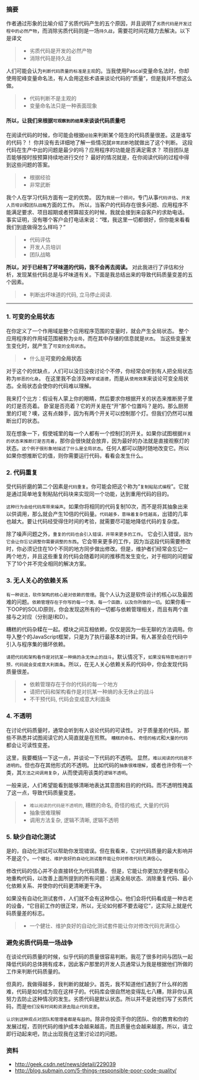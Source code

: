 ### 摘要
作者通过形象的比喻介绍了劣质代码产生的五个原因，并且说明了`劣质代码是开发过程中的必然产物`，而消除劣质代码则是一场`持久战`，需要花时间花精力去解决。以下是译文

>- 劣质代码是开发的必然产物
>- 消除代码是持久战


人们可能会认为`判断代码质量的标准是主观`的。当我使用Pascal变量命名法时，你却使用驼峰变量命名法，有人会用这些术语来谈论代码的“质量”，但是我并不想这么做。
>- 代码判断不是主观的
>- 变量命名法只是一种表面现象

#### 所以，让我们来根据`可观察到的结果`来谈谈代码质量吧
在阅读代码的时候，你可能会根据`经验`来判断某个陌生的代码质量很差。这是谁写的代码？！
你并没有去详细地了解一些情况就`非常武断`地就做出了这个判断。
这段代码在生产中出的问题是最少的吗？应用程序的功能是否满足需求？
项目团队是否能够按时按预算持续地进行交付？
最好的情况就是，在你阅读代码的过程中得到这些问题的答案。

>- 根据经验
>- 非常武断

我个人在学习代码方面有一定的优势。
因为`我是一个顾问`，专门从事`代码评估`、`开发人员培训`和`团队战略`方面的工作。
所以，当客户的代码存在很多问题、应用程序不能满足要求、项目超期或者预算超支的时候，我就会接到来自客户的求助电话。
事实证明，没有哪个客户会打电话来说：“嘿，我这里一切都很好，但你能来看看我们到底做得怎么样吗？”

>- 代码评估
>- 开发人员培训
>- 团队战略


**所以，对于已经有了坏味道的代码，我不会再去阅读。**
对此我进行了评估和分析，发现某些代码总是与坏味道有关。下面是我总结出来的导致代码质量变差的五个因素。

>- 判断出坏味道的代码, 立马停止阅读.

---

### 1. 可变的全局状态
在你定义了一个作用域是整个应用程序范围的变量时，就会产生全局状态。
整个应用程序的作用域范围被称为`全局`，而在其中存储的信息就是`状态`。
当这些变量发生变化时，就产生了`可变的全局状态`。

>- 什么是**可变的全局状态**

对于这个的优缺点，人们可以没日没夜讨论个不停，你经常会听到有人把全局状态称为`邪恶的化身`。
在这里我不会涉及`神学或道德`，而是从`使用效果`来谈论可变全局状态。全局状态会使你的代码难以理解。

我来打个比方：假设有人蒙上你的眼睛，然后要求你根据开关的状态来推断房子里的灯是否亮着。
卧室是否亮着？它的开关是在“开”那个位置吗？是的。那么厨房里的灯呢？噢，这有点棘手，因为有两个开关可以控制那个灯。但我们仍然可以推断出灯的状态。

现在想象一下，假使城里的每一个人都有一个控制灯的开关。如果你试图根据`开关的状态来推断灯是否亮着`，那你会很快就会放弃，因为最好的办法就是直接观察灯的状态。`这个例子很形象地描述了什么是全局状态`。任何人都可以随时随地改变它。所以如果你想推断它的值，则你需要运行代码，看看会发生什么。



### 2. 代码重复
受代码折磨的第二个因素是`代码重复`。你可能会把这个称为“`复制粘贴式编程`”。它就是通过简单地复制粘贴代码块来实现同一个功能，达到重用代码的目的。

`这种行为会给代码库带来噪声`。如果你将相同的代码复制10次，而不是将其抽象出来以供调用，那么就会产生10倍的代码量。`代码越多，意味着复杂性越高`，出错的几率也越大。要让代码经受得住时间的考验，就需要尽可能地降低代码的复杂度。

除了噪声问题之外，`重复的代码也会引入错误，并带来更多的工作`。
它会引入错误，`因为它会让你忘记调整你需要调整的东西`。它会带来更多的工作，因为当这段代码需要修改时，你必须记住在10个不同的地方同步做出修改。但是，维护者们经常会忘记一两个地方，并且这些重复的代码会随着时间的推移而发生变化，对于相同的问题留下了10个并不完全相同的解决方案。

### 3. 无人关心的依赖关系

`有一种说法，软件架构的核心是对依赖的管理`。我个人认为这是软件设计的核心以及最困难的问题。`依赖管理存在于你写的每一个类、每一个函数，以及你所做的一切`。如果你看一下OOP的SOLID原则，你会发现这所有的一切都与依赖管理相关，而且有两个直接与之对应（分别是I和D）。



糟糕的代码杂糅在一起。模块之间互相依赖，仅仅是因为一些无聊的方法调用。你导入整个的JavaScript框架，只是为了执行最基本的计算。有人甚至会在代码中引入与程序集的循环依赖。

`请把代码和架构看作是对抗某一种熵的永无休止的战斗`。默认情况下，`如果没有特意地进行干预，代码就会变成意大利面条`。所以，在无人关心依赖关系的代码中，你会发现代码质量很差。

>- 依赖管理存在于你的代码的每一个地方
>- 请把代码和架构看作是对抗某一种熵的永无休止的战斗
>- 不干预代码, 代码会变成意大利面条

### 4. 不透明
在讨论代码质量时，通常会听到有人谈论代码的可读性。
对于质量差的代码，那些不熟悉并试图阅读它的人简直就是在煎熬。
`糟糕的命名`、`奇怪的格式`和`大量的代码`都会让可读性变差。

这里，我要概括一下这一点，并谈论一下代码的不透明。
显然，`难以阅读的代码是不透明的`。但也存在其他形式的不透明。
比如代码的`抽象很难理解`，或者也许你有一个类，其`方法之间调用复杂`，从而使调用该类的`逻辑不透明`。

一般来说，人们希望能看到能够清晰地表达其意图和目的的代码。而不透明性掩盖了这一点，导致代码质量变差。

>- `难以阅读的代码是不透明的`, 糟糕的命名, 奇怪的格式, 大量的代码
>- 抽象很难理解
>- 调用方法复杂, 逻辑不清晰, 逻辑不透明

### 5. 缺少自动化测试
是的，自动化测试可以帮助你发现错误。但在我看来，它对代码质量的最大影响并不是这个。`一个健壮、维护良好的自动化测试套件能让你对修改代码充满信心`。

修改代码的信心并不会直接转化为代码质量。
但是，它能让你更加方便更有信心地重构代码，以改善上面所提到的所有问题：远离全局状态、消除重复代码、最小化依赖关系、并使你的代码更清晰更干净。

如果没有自动化测试套件，人们就不会有这种信心。他们会将代码看成是一种古老的设备，“它目前工作的很正常，所以，无论如何都不要去碰它”，这实际上就是代码质量差的标志。

>- 一个健壮、维护良好的自动化测试套件能让你对修改代码充满信心

### 避免劣质代码是一场战争
在谈论代码质量的时候，似乎代码的质量很容易判断。我花了很多时间与团队一起降低代码的总体拥有成本，因此客户那里的开发人员通常认为我是根据他们所做的工作来判断代码质量的。

但真的，我做得越多，我判断的就越少。首先，我不知道他们遇到了什么样的困难，代码是如何成为现在这样子的。代码库会很自然地变得乱七八糟，除非你认真努力去防止这种情况的发生。劣质代码是默认状态。所以并不是说他们写了劣质代码，而是`他们没有时间和资源去阻止代码变差`。

`认识到这种观点对团队和管理者都是有益的`。除非你投资于你的团队、你的教育和你的发展过程，否则代码的维护成本会越来越高，而且质量也会越来越差。所以，请立即行动起来吧，防止出现我在这里讨论过的问题。

### 资料
- http://geek.csdn.net/news/detail/229039
- http://blog.submain.com/5-things-responsible-poor-code-quality/
